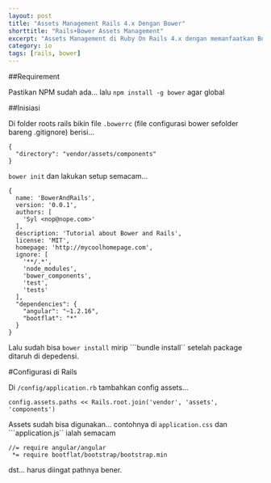 ```yaml
---
layout: post
title: "Assets Management Rails 4.x Dengan Bower"
shorttitle: "Rails+Bower Assets Management"
excerpt: "Assets Management di Ruby On Rails 4.x dengan memanfaatkan Bower"
category: io
tags: [rails, bower]
---
```


##Requirement

Pastikan NPM sudah ada... lalu ```npm install -g bower``` agar global

##Inisiasi

Di folder roots rails bikin file ```.bowerrc``` (file configurasi bower sefolder bareng .gitignore) berisi...

    {
      "directory": "vendor/assets/components"
    }

```bower init``` dan lakukan setup semacam...

    {
      name: 'BowerAndRails',
      version: '0.0.1',
      authors: [
        'Syl <nop@nope.com>'
      ],
      description: 'Tutorial about Bower and Rails',
      license: 'MIT',
      homepage: 'http://mycoolhomepage.com',
      ignore: [
        '**/.*',
        'node_modules',
        'bower_components',
        'test',
        'tests'
      ],
      "dependencies": {
        "angular": "~1.2.16",
        "bootflat": "*"
      }
    }


Lalu sudah bisa ```bower install``` mirip ```bundle install`` setelah package ditaruh di depedensi.

#Configurasi di Rails

Di ```/config/application.rb``` tambahkan config assets...

    config.assets.paths << Rails.root.join('vendor', 'assets', 'components')

Assets sudah bisa digunakan... contohnya di ```application.css``` dan ```application.js`` ialah semacam

    //= require angular/angular
     *= require bootflat/bootstrap/bootstrap.min

dst... harus diingat pathnya bener.